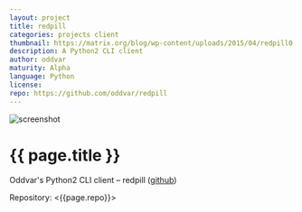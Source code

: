 ```yaml
---
layout: project
title: redpill
categories: projects client
thumbnail: https://matrix.org/blog/wp-content/uploads/2015/04/redpill0.7-400x284.png
description: A Python2 CLI client
author: oddvar
maturity: Alpha
language: Python
license: 
repo: https://github.com/oddvar/redpill
---
```


![screenshot](https://matrix.org/blog/wp-content/uploads/2015/04/redpill0.7.png "{{ page.title }}")

# {{ page.title }}
Oddvar's Python2 CLI client – redpill ([github](https://github.com/oddvar/redpill))

Repository: <{{page.repo}}>
